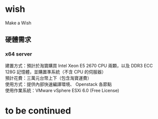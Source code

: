 # wish

Make a Wish

## 硬體需求

### x64 server

建置方式：預計於淘寶購買 Intel Xeon E5 2670 CPU 兩顆，以及 DDR3 ECC 128G 記憶體，並購置準系統（不含 CPU 的伺服器）<br />
預計花費：三萬元台幣上下（包含淘寶運費）<br />
使用方式：提供內部快速編譯環境、 Openstack 各節點<br />
使用作業系統：VMware vSphere ESXi 6.0 (Free License)

# to be continued